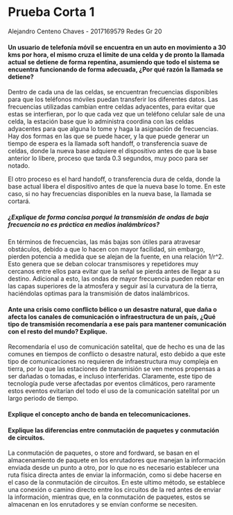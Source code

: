 # Prueba Corta 1
Alejandro Centeno Chaves - 2017169579
Redes Gr 20

#### Un usuario de telefonía móvil se encuentra en un auto en movimiento a 30 kms por hora, el mismo cruza el límite de una celda y de pronto la llamada actual se detiene de forma repentina, asumiendo que todo el sistema se encuentra funcionando de forma adecuada, ¿Por qué razón la llamada se detiene?

Dentro de cada una de las celdas, se encuentran frecuencias disponibles para que los teléfonos móviles puedan transferir los diferentes datos. Las frecuencias utilizadas cambian entre celdas adyacentes, para evitar que estas se interfieran, por lo que cada vez que un teléfono celular sale de una celda, la estación base que lo administra coordina con las celdas adyacentes para que alguna lo tome y haga la asignación de frecuencias. Hay dos formas en las que se puede hacer, y la que puede generar un tiempo de espera es la llamada soft handoff, o transferencia suave de celdas, donde la nueva base adquiere el dispositivo antes de que la base anterior lo libere, proceso que tarda 0.3 segundos, muy poco para ser notado.

El otro proceso es el hard handoff, o transferencia dura de celda, donde la base actual libera el dispositivo antes de que la nueva base lo tome. En este caso, si no hay frecuencias disponibles en la nueva base, la llamada se cortará.
  
##### ¿Explique de forma concisa porqué la transmisión de ondas de baja frecuencia no es práctica en medios inalámbricos?

En términos de frecuencias, las más bajas son útiles para atravesar obstáculos, debido a que lo hacen con mayor facilidad, sin embargo, pierden potencia a medida que se alejan de la fuente, en una relación 1/r^2. Esto genera que se deban colocar transmisores y repetidores muy cercanos entre ellos para evitar que la señal se pierda antes de llegar a su destino. Adicional a esto, las ondas de mayor frecuencia pueden rebotar en las capas superiores de la atmosfera y seguir así la curvatura de la tierra, haciéndolas optimas para la transmisión de datos inalámbricos.

#### Ante una crisis como conflicto bélico o un desastre natural, que daña o afecta los canales de comunicación o infraestructura de un país, ¿Qué tipo de transmisión recomendaría a ese país para mantener comunicación con el resto del mundo? Explique.

Recomendaría el uso de comunicación satelital, que de hecho es una de las comunes en tiempos de conflicto o desastre natural, esto debido a que este tipo de comunicaciones no requieren de infraestructura muy compleja en tierra, por lo que las estaciones de transmisión se ven menos propensas a ser dañadas o tomadas, e incluso interferidas. Claramente, este tipo de tecnología pude verse afectadas por eventos climáticos, pero raramente estos eventos evitarían del todo el uso de la comunicación satelital por un largo periodo de tiempo.

#### Explique el concepto ancho de banda en telecomunicaciones.


#### Explique las diferencias entre conmutación de paquetes y conmutación de circuitos.

La conmutación de paquetes, o store and fordward, se basan en el almacenamiento de paquete en los enrutadores que manejan la información enviada desde un punto a otro, por lo que no es necesario establecer una ruta física directa antes de enviar la información, como si debe hacerse en el caso de la conmutación de circuitos. En este ultimo método, se establece una conexión o camino directo entre los circuitos de la red antes de enviar la información, mientras que, en la conmutación de paquetes, estos se almacenan en los enrutadores y se envían conforme se necesiten.